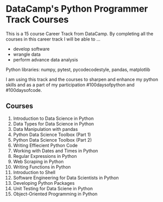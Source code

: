 # DataCamp's Python Programmer Track Courses

This is a 15 course Career Track from DataCamp. By completing all the courses in this career track I will be able to ...
  - develop software
  - wrangle data
  - perform advance data analysis

Python libraries: numpy, pytest, pycodecodestyle, pandas, matplotlib

I am using this track and the courses to sharpen and enhance my python skills and as a part of my participation  #100daysofpython and #100daysofcode.

## Courses
1. Introduction to Data Science in Python 
2. Data Types for Data Science in Python
3. Data Manipulation with pandas
4. Python Data Science Toolbox (Part 1)
5. Python Data Science Toolbox (Part 2)
6. Writing Effiecient Python Code
7. Working with Dates and Times in Python
8. Regular Expressions in Python
9. Web Scraping in Python
10. Writing Functions in Python
11. Introduction to Shell
12. Software Engineering for Data Scientists in Python
13. Developing Python Packages
14. Unit Testing for Data Sciene in Python
15. Object-Oriented Programming in Python







